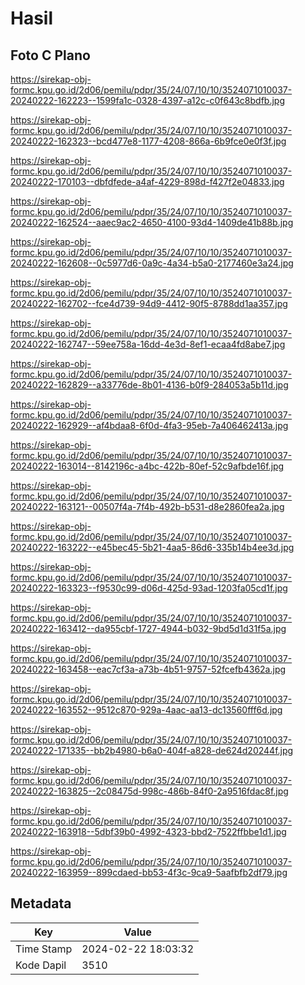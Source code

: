 # Hasil

## Foto C Plano

https://sirekap-obj-formc.kpu.go.id/2d06/pemilu/pdpr/35/24/07/10/10/3524071010037-20240222-162223--1599fa1c-0328-4397-a12c-c0f643c8bdfb.jpg

https://sirekap-obj-formc.kpu.go.id/2d06/pemilu/pdpr/35/24/07/10/10/3524071010037-20240222-162323--bcd477e8-1177-4208-866a-6b9fce0e0f3f.jpg

https://sirekap-obj-formc.kpu.go.id/2d06/pemilu/pdpr/35/24/07/10/10/3524071010037-20240222-170103--dbfdfede-a4af-4229-898d-f427f2e04833.jpg

https://sirekap-obj-formc.kpu.go.id/2d06/pemilu/pdpr/35/24/07/10/10/3524071010037-20240222-162524--aaec9ac2-4650-4100-93d4-1409de41b88b.jpg

https://sirekap-obj-formc.kpu.go.id/2d06/pemilu/pdpr/35/24/07/10/10/3524071010037-20240222-162608--0c5977d6-0a9c-4a34-b5a0-2177460e3a24.jpg

https://sirekap-obj-formc.kpu.go.id/2d06/pemilu/pdpr/35/24/07/10/10/3524071010037-20240222-162702--fce4d739-94d9-4412-90f5-8788dd1aa357.jpg

https://sirekap-obj-formc.kpu.go.id/2d06/pemilu/pdpr/35/24/07/10/10/3524071010037-20240222-162747--59ee758a-16dd-4e3d-8ef1-ecaa4fd8abe7.jpg

https://sirekap-obj-formc.kpu.go.id/2d06/pemilu/pdpr/35/24/07/10/10/3524071010037-20240222-162829--a33776de-8b01-4136-b0f9-284053a5b11d.jpg

https://sirekap-obj-formc.kpu.go.id/2d06/pemilu/pdpr/35/24/07/10/10/3524071010037-20240222-162929--af4bdaa8-6f0d-4fa3-95eb-7a406462413a.jpg

https://sirekap-obj-formc.kpu.go.id/2d06/pemilu/pdpr/35/24/07/10/10/3524071010037-20240222-163014--8142196c-a4bc-422b-80ef-52c9afbde16f.jpg

https://sirekap-obj-formc.kpu.go.id/2d06/pemilu/pdpr/35/24/07/10/10/3524071010037-20240222-163121--00507f4a-7f4b-492b-b531-d8e2860fea2a.jpg

https://sirekap-obj-formc.kpu.go.id/2d06/pemilu/pdpr/35/24/07/10/10/3524071010037-20240222-163222--e45bec45-5b21-4aa5-86d6-335b14b4ee3d.jpg

https://sirekap-obj-formc.kpu.go.id/2d06/pemilu/pdpr/35/24/07/10/10/3524071010037-20240222-163323--f9530c99-d06d-425d-93ad-1203fa05cd1f.jpg

https://sirekap-obj-formc.kpu.go.id/2d06/pemilu/pdpr/35/24/07/10/10/3524071010037-20240222-163412--da955cbf-1727-4944-b032-9bd5d1d31f5a.jpg

https://sirekap-obj-formc.kpu.go.id/2d06/pemilu/pdpr/35/24/07/10/10/3524071010037-20240222-163458--eac7cf3a-a73b-4b51-9757-52fcefb4362a.jpg

https://sirekap-obj-formc.kpu.go.id/2d06/pemilu/pdpr/35/24/07/10/10/3524071010037-20240222-163552--9512c870-929a-4aac-aa13-dc13560fff6d.jpg

https://sirekap-obj-formc.kpu.go.id/2d06/pemilu/pdpr/35/24/07/10/10/3524071010037-20240222-171335--bb2b4980-b6a0-404f-a828-de624d20244f.jpg

https://sirekap-obj-formc.kpu.go.id/2d06/pemilu/pdpr/35/24/07/10/10/3524071010037-20240222-163825--2c08475d-998c-486b-84f0-2a9516fdac8f.jpg

https://sirekap-obj-formc.kpu.go.id/2d06/pemilu/pdpr/35/24/07/10/10/3524071010037-20240222-163918--5dbf39b0-4992-4323-bbd2-7522ffbbe1d1.jpg

https://sirekap-obj-formc.kpu.go.id/2d06/pemilu/pdpr/35/24/07/10/10/3524071010037-20240222-163959--899cdaed-bb53-4f3c-9ca9-5aafbfb2df79.jpg


## Metadata

| Key        | Value               |
| ---------- | ------------------- |
| Time Stamp | 2024-02-22 18:03:32 |
| Kode Dapil | 3510                |




